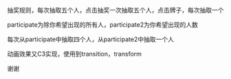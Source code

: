 抽奖规则，每次抽取五个人，点击抽奖一次抽取五个人，点击牌子，每次抽取一个

participate为除你希望出现的所有人，participate2为你希望出现的人数

每次从participate中抽取四个人，从participate2中抽取一个人

动画效果又C3实现，使用到transition，transform

谢谢
